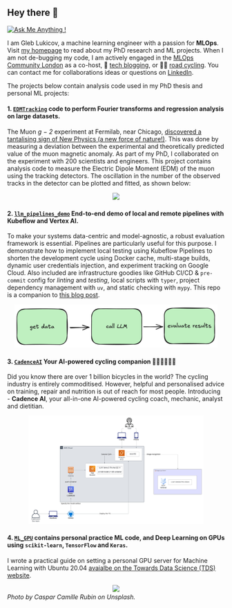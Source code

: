 ## Hey there 👋 

[![Ask Me Anything !](https://img.shields.io/badge/Ask%20me-anything-1abc9c.svg)](https://glukicov.github.io)

I am Gleb Lukicov, a machine learning engineer with a passion for **MLOps**. Visit [my homepage](https://glukicov.github.io) to read about my PhD research and ML projects. When I am not de-bugging my code, I am actively engaged in the [MLOps Community London](https://www.meetup.com/reproducibility-and-productivity-in-data-science/) as a co-host, 📝 [tech blogging](https://medium.com/@lukicov), or 🚴‍♂️ <a href=https://glukicov.github.io/#interests>road cycling</a>. You can contact me for collaborations ideas or questions on [LinkedIn](https://www.linkedin.com/in/glukicov/).


The projects below contain analysis code used in my PhD thesis and personal ML projects:

#### 1. [`EDMTracking`](https://github.com/glukicov/EDMTracking) code to perform Fourier transforms and regression analysis on large datasets. 
The Muon <i>g − 2</i> experiment at Fermilab, near Chicago, [discovered a tantalising sign of New Physics (a new force of nature!)](https://www.bbc.co.uk/news/science-environment-66407099). This was done by measuring a deviation between the experimental and theoretically predicted value of the muon magnetic anomaly. As part of my PhD, I collaborated on the experiment with 200 scientists and engineers. This project contains analysis code to measure the Electric Dipole Moment (EDM) of the muon using the tracking detectors. The oscillation in the number of the observed tracks in the detector can be plotted and fitted, as shown below: 

<div style="text-align:center"><img src="https://github.com/glukicov/EDMTracking/blob/master/docs/edm.gif" height="250" /></div>

#### 2. [`llm_pipelines_demo`](https://github.com/glukicov/llm_pipelines_demo?tab=readme-ov-file) End-to-end demo of local and remote pipelines with Kubeflow and Vertex AI.
To make your systems data-centric and model-agnostic, a robust evaluation framework is essential. Pipelines are particularly useful for this purpose. I demonstrate how to implement local testing using Kubeflow Pipelines to shorten the development cycle using Docker cache, multi-stage builds, dynamic user credentials injection, and experiment tracking on Google Cloud. 
Also included are infrastructure goodies like GitHub CI/CD & `pre-commit` config for *linting* and *testing*, local scripts with `typer`, project dependency management with `uv`, and static checking with `mypy`. This repo is a companion to [this blog post](https://medium.com/@lukicov/ml-pipelines-in-the-age-of-llms-from-local-containers-to-cloud-experiments-1b688dcebee5).

<div style="text-align:center"><img src="https://github.com/glukicov/llm_pipelines_demo/blob/main/docs/imgs/demo.png" height="100" /></div>

#### 3. [`CadenceAI`](https://github.com/glukicov/CadenceAI) Your AI-powered cycling companion 🚴🏻‍♀🤖️🚴‍♂
Did you know there are over 1 billion bicycles in the world? The cycling industry is entirely commoditised. However, helpful and personalised advice on training, repair and nutrition is out of reach for most people.  Introducing - **Cadence AI**, your all-in-one AI-powered cycling coach, mechanic, analyst and dietitian.

<div style="text-align:center"><img src="https://github.com/glukicov/CadenceAI/blob/master/docs/img/mvp1.jpeg" height="250" /></div>

#### 4. [`ML_GPU`](https://github.com/glukicov/ML_GPU) contains personal practice ML code, and Deep Learning on GPUs using `scikit-learn`, `TensorFlow` and `Keras`.

I wrote a practical guide on setting a personal GPU server for Machine Learning with Ubuntu 20.04 <a href=https://towardsdatascience.com/set-up-of-a-personal-gpu-server-for-machine-learning-with-ubuntu-20-04-100e787105ad target="_blank"> avaialbe on the Towards Data Science (TDS) website</a>.

<div style="text-align:center"><img src="https://github.com/glukicov/ML_GPU/blob/master/docs/gpu.jpeg" height="200" /></div>
<i>Photo by Caspar Camille Rubin on Unsplash.</i>

